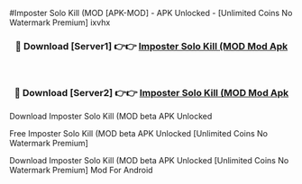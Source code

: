 #Imposter Solo Kill (MOD [APK-MOD] - APK Unlocked - [Unlimited Coins No Watermark Premium] ixvhx



<div align="center">

<h3>🔴 Download [Server1] 👉👉 <a href="https://momento.my/?title=Imposter_Solo_Kill_(MOD">Imposter Solo Kill (MOD Mod Apk</a></h3><br>

<h3>🔴 Download [Server2] 👉👉 <a href="https://momento.my/?title=Imposter_Solo_Kill_(MOD">Imposter Solo Kill (MOD Mod Apk</a></h3>
</div>



Download Imposter Solo Kill (MOD beta APK Unlocked

Free Imposter Solo Kill (MOD beta APK Unlocked [Unlimited Coins No Watermark Premium]

Download Imposter Solo Kill (MOD beta APK Unlocked [Unlimited Coins No Watermark Premium] Mod For Android
